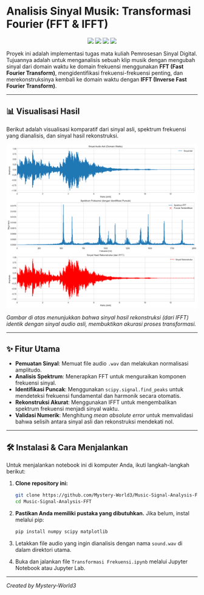 ﻿# Analisis Sinyal Musik: Transformasi Fourier (FFT & IFFT)

<p align="center">
  <img src="https://img.shields.io/badge/Python-3776AB?style=for-the-badge&logo=python&logoColor=white" />
  <img src="https://img.shields.io/badge/Numpy-013243?style=for-the-badge&logo=numpy&logoColor=white" />
  <img src="https://img.shields.io/badge/SciPy-854FF5?style=for-the-badge&logo=scipy&logoColor=white" />
  <img src="https://img.shields.io/badge/Matplotlib-3776AB?style=for-the-badge&logo=matplotlib&logoColor=white" />
</p>

Proyek ini adalah implementasi tugas mata kuliah Pemrosesan Sinyal Digital. Tujuannya adalah untuk menganalisis sebuah klip musik dengan mengubah sinyal dari domain waktu ke domain frekuensi menggunakan **FFT (Fast Fourier Transform)**, mengidentifikasi frekuensi-frekuensi penting, dan merekonstruksinya kembali ke domain waktu dengan **IFFT (Inverse Fast Fourier Transform)**.

---

## 📊 Visualisasi Hasil

Berikut adalah visualisasi komparatif dari sinyal asli, spektrum frekuensi yang dianalisis, dan sinyal hasil rekonstruksi.

![Hasil Visualisasi](output.png)

*Gambar di atas menunjukkan bahwa sinyal hasil rekonstruksi (dari IFFT) identik dengan sinyal audio asli, membuktikan akurasi proses transformasi.*

---

## ✨ Fitur Utama

- **Pemuatan Sinyal**: Memuat file audio `.wav` dan melakukan normalisasi amplitudo.
- **Analisis Spektrum**: Menerapkan FFT untuk menguraikan komponen frekuensi sinyal.
- **Identifikasi Puncak**: Menggunakan `scipy.signal.find_peaks` untuk mendeteksi frekuensi fundamental dan harmonik secara otomatis.
- **Rekonstruksi Akurat**: Menggunakan IFFT untuk mengembalikan spektrum frekuensi menjadi sinyal waktu.
- **Validasi Numerik**: Menghitung *mean absolute error* untuk memvalidasi bahwa selisih antara sinyal asli dan rekonstruksi mendekati nol.

---

## 🛠️ Instalasi & Cara Menjalankan

Untuk menjalankan notebook ini di komputer Anda, ikuti langkah-langkah berikut:

1.  **Clone repository ini:**
    ```bash
    git clone https://github.com/Mystery-World3/Music-Signal-Analysis-FFT.git
    cd Music-Signal-Analysis-FFT
    ```

2.  **Pastikan Anda memiliki pustaka yang dibutuhkan.** Jika belum, instal melalui pip:
    ```bash
    pip install numpy scipy matplotlib
    ```

3.  Letakkan file audio yang ingin dianalisis dengan nama `sound.wav` di dalam direktori utama.

4.  Buka dan jalankan file `Transformasi Frekuensi.ipynb` melalui Jupyter Notebook atau Jupyter Lab.

---


*Created by Mystery-World3*

